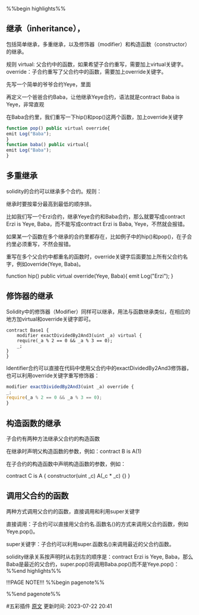 %%begin highlights%%
## 继承（inheritance），
包括简单继承，多重继承，以及修饰器（modifier）和构造函数（constructor）的继承。

规则
virtual: 父合约中的函数，如果希望子合约重写，需要加上virtual关键字。
override：子合约重写了父合约中的函数，需要加上override关键字。

先写一个简单的爷爷合约Yeye，里面

再定义一个爸爸合约Baba，让他继承Yeye合约，语法就是contract Baba is Yeye，非常直观

在Baba合约里，我们重写一下hip()和pop()这两个函数，加上override关键字

```js
function pop() public virtual override{
emit Log("Baba");
}
function baba() public virtual{
emit Log("Baba");
}
```


## 多重继承​

solidity的合约可以继承多个合约。规则：

继承时要按辈分最高到最低的顺序排。

比如我们写一个Erzi合约，继承Yeye合约和Baba合约，那么就要写成contract Erzi is Yeye, Baba，而不能写成contract Erzi is Baba, Yeye，不然就会报错。

如果某一个函数在多个继承的合约里都存在，比如例子中的hip()和pop()，在子合约里必须重写，不然会报错。

重写在多个父合约中都重名的函数时，override关键字后面要加上所有父合约名字，例如override(Yeye, Baba)。

function hip() public virtual override(Yeye, Baba){
emit Log("Erzi");
}

## 修饰器的继承​

Solidity中的修饰器（Modifier）同样可以继承，用法与函数继承类似，在相应的地方加virtual和override关键字即可。

```solidity
contract Base1 {
	modifier exactDividedBy2And3(uint _a) virtual {
	require(_a % 2 == 0 && _a % 3 == 0);
	_;
}
}
```


Identifier合约可以直接在代码中使用父合约中的exactDividedBy2And3修饰器，也可以利用override关键字重写修饰器：

```js
modifier exactDividedBy2And3(uint _a) override {
_;
require(_a % 2 == 0 && _a % 3 == 0);
}
```


## 构造函数的继承​

子合约有两种方法继承父合约的构造函数

在继承时声明父构造函数的参数，例如：contract B is A(1)

在子合约的构造函数中声明构造函数的参数，例如：

contract C is A {
constructor(uint _c) A(_c * _c) {}
}

## 调用父合约的函数​

两种方式调用父合约的函数，直接调用和利用super关键字

直接调用：子合约可以直接用父合约名.函数名()的方式来调用父合约函数，例如Yeye.pop()。

super关键字：子合约可以利用super.函数名()来调用最近的父合约函数。

solidity继承关系按声明时从右到左的顺序是：contract Erzi is Yeye, Baba，那么Baba是最近的父合约，super.pop()将调用Baba.pop()而不是Yeye.pop()：
%%end highlights%%

!!!PAGE NOTE!!!
%%begin pagenote%%

%%end pagenote%%

 #五彩插件 [原文](https://www.wtf.academy/solidity-start/Inheritance/)
更新时间: 2023-07-22 20:41
